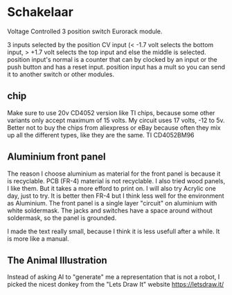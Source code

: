 # Schakelaar
Voltage Controlled 3 position switch Eurorack module.

3 inputs selected by the position CV input (< -1.7 volt selects the bottom input, > +1.7 volt selects the top input and else the middle is selected.
position input's normal is a counter that can by clocked by an input or the push button and has a reset input.
position input has a mult so you can send it to another switch or other modules.

## chip
Make sure to use 20v CD4052 version like TI chips, because some other variants only accept maximum of 15 volts. My circuit uses 17 volts, -12 to 5v. Better not to buy the chips from aliexpress or eBay because often they mix up all the different types, like they are the same. TI CD4052BM96

## Aluminium front panel
The reason I choose aluminium as material for the front panel is because it is recyclable. PCB (FR-4) material is not recyclable.
I also tried wood panels, I like them. But it takes a more efford to print on. I will also try Acrylic one day, just to try. It is better then FR-4 but I think less well for the environment as Aluminium.
The front panel is a single layer "circuit" on aluminium with white soldermask. The jacks and switches have a space around without soldermask, so the panel is grounded.

I made the text really small, because I think it is less usefull after a while. It is more like a manual.

## The Animal Illustration
Instead of asking AI to "generate" me a representation that is not a robot, I picked the nicest donkey from the "Lets Draw It" website https://letsdraw.it/
